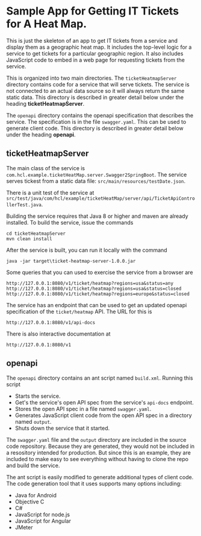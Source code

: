 # Sample App for Getting IT Tickets for A Heat Map.
This is just the skeleton of an app to get IT tickets from a service and display
them as a geographic heat map. It includes the top-level logic for a service to
get tickets for a particular geographic region. It also includes JavaScript code
to embed in a web page for requesting tickets from the service. 

This is organized into two main directories. The `ticketHeatmapServer` directory 
contains code for a service that will serve tickets. The service is not connected
to an actual data source so it will always return the same static data. This
directory is described in greater detail below under the heading 
**ticketHeatmapServer**.

The `openapi` directory contains the openapi specification that describes the 
service. The specification is in the file `swagger.yaml`. This can be used to 
generate client code.  This directory is described in greater 
detail below under the heading **openapi**. 

## ticketHeatmapServer
The main class of the service is
`com.hcl.example.ticketHeatMap.server.Swagger2SpringBoot`. The service serves 
tickest from a static data file: `src/main/resources/testDate.json`.

There is a unit test of the service at
`src/test/java/com/hcl/example/ticketHeatMap/server/api/TicketApiControllerTest.java`.

Building the service
requires that Java 8 or higher and maven are already installed. To build the 
service, issue the commands
```
cd ticketHeatmapServer
mvn clean install
```

After the service is built, you can run it locally with the command
```
java -jar target\ticket-heatmap-server-1.0.0.jar
```

Some queries that you can used to exercise the service from a browser are
```
http://127.0.0.1:8080/v1/ticket/heatmap?regions=usa&status=any
http://127.0.0.1:8080/v1/ticket/heatmap?regions=usa&status=closed
http://127.0.0.1:8080/v1/ticket/heatmap?regions=europe&status=closed
```


The service has an endpoint that can be used to get an updated openapi
specification of the `ticket/heatmap` API. The URL for this is 
```
http://127.0.0.1:8080/v1/api-docs
```

There is also interactive documentation at
```
http://127.0.0.1:8080/v1
```

## openapi
The `openapi` directory contains an ant script named `build.xml`. Running 
this script
* Starts the service.
* Get's the service's open API spec from the service's `api-docs` endpoint.
* Stores the open API spec in a file named `swagger.yaml`.
* Generates JavaScript client code from the open API spec in a directory named
`output`.
* Shuts down the service that it started.

The `swagger.yaml` file and the `output` directory are included in the source 
code repository. Because they are generated, they would not be included in a 
resository intended for production. But since this is an example, they are 
included to make easy to see everything without having to clone the repo and 
build the service.

The ant script is easily modified to generate additional types of client code.
The code generation tool that it uses supports many options including:
* Java for Android
* Objective C
* C#
* JavaScript for node.js
* JavaScript for Angular
* JMeter
